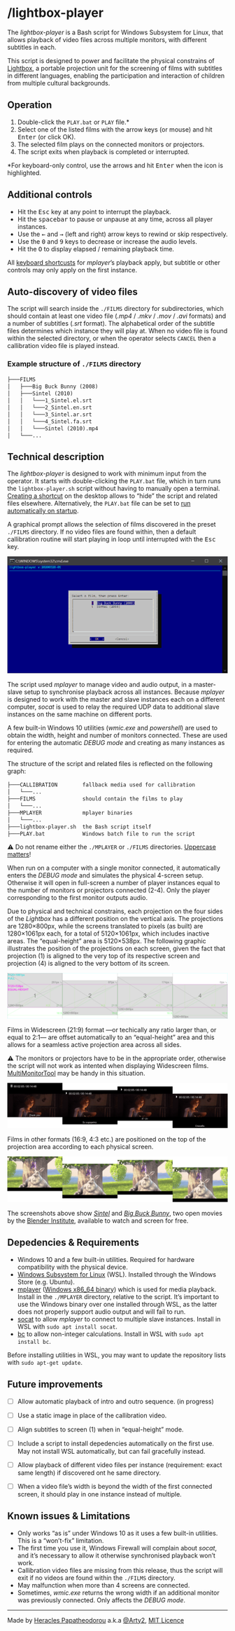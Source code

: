 # /lightbox-player

The *lightbox-player* is a Bash script for Windows Subsystem for Linux, that allows playback of video files across multiple monitors, with different subtitles in each.

This script is designed to power and facilitate the physical constrains of [Lightbox](https://www.alphapivita.gr/projects/lightbox/), a portable projection unit for the screening of films with subtitles in different languages, enabling the participation and interaction of children from multiple cultural backgrounds.


## Operation

1. Double-click the `PLAY.bat` or `PLAY` file.*
2. Select one of the listed films with the arrow keys (or mouse) and hit <kbd>Enter</kbd> (or click OK).
3. The selected film plays on the connected monitors or projectors.
4. The script exits when playback is completed or interrupted.


*For keyboard-only control, use the arrows and hit <kbd>Enter</kbd> when the icon is highlighted.

## Additional controls

- Hit the <kbd>Esc</kbd> key at any point to interrupt the playback.
- Hit the <kbd>spacebar</kbd> to pause or unpause at any time, across all player instances.
- Use the <kbd>←</kbd> and <kbd>→</kbd> (left and right) arrow keys to rewind or skip respectively.
- Use the <kbd>0</kbd> and <kbd>9</kbd> keys to decrease or increase the audio levels.
- Hit the <kbd>O</kbd> to display elapsed / remaining playback time.

All [keyboard shortcusts](http://sheet.shiar.nl/mplayer) for  *mplayer*’s playback apply, but subtitle or other controls may only apply on the first instance.


## Auto-discovery of video files

The script will search inside the `./FILMS` directory for subdirectories, which should contain at least one video file (*.mp4* / *.mkv* / *.mov* / *.avi* formats) and a number of subtitles (*.srt* format). The alphabetical order of the subtitle files determines which instance they will play at. When no video file is found within the selected directory, or when the operator selects `CANCEL` then a callibration video file is played instead.

### Example structure of `./FILMS` directory

```
├───FILMS
│   ├───Big Buck Bunny (2008)
│   ├───Sintel (2010)
│   │   └───1_Sintel.el.srt
│   │   └───2_Sintel.en.srt
│   │   └───3_Sintel.ar.srt
│   │   └───4_Sintel.fa.srt
│   │   └───Sintel (2010).mp4
│   └───...
```


## Technical description

The *lightbox-player* is designed to work with minimum input from the operator. It starts with double-clicking the `PLAY.bat` file, which in turn runs the `lightbox-player.sh` script without having to manually open a terminal. [Creating a shortcut](https://www.computerhope.com/issues/ch000739.htm) on the desktop allows to “hide” the script and related files elsewhere. Alternatively, the `PLAY.bat` file can be set to [run automatically on startup](https://www.computerhope.com/issues/ch000322.htm).

A graphical prompt allows the selection of films discovered in the preset `./FILMS` directory. If no video files are found within, then a default callibration routine will start playing in loop until interrupted with the <kbd>Esc</kbd> key.

![Screenshor of the film selection prompt](./README/screenshot_prompt.png)

The script used *mplayer* to manage video and audio output, in a master-slave setup to synchronise playback across all instances. Because *mplayer* is designed to work with the master and slave instances each on a different computer, *socat* is used to relay the required UDP data to additional slave instances on the same machine on different ports.

A few built-in Windows 10 utilities (*wmic.exe* and *powershell*) are used to obtain the width, height and number of monitors connected. These are used for entering the automatic *DEBUG mode* and creating as many instances as required.

The structure of the script and related files is reflected on the following graph:

```
├───CALLIBRATION        fallback media used for callibration
│   └───...             
├───FILMS               should contain the films to play
│   └───...             
├───MPLAYER             mplayer binaries
│   └───...             
├───lightbox-player.sh  the Bash script itself
├───PLAY.bat            Windows batch file to run the script

```

⚠️ Do not rename either the `./MPLAYER` or `./FILMS` directories. [Uppercase matters](https://devblogs.microsoft.com/commandline/per-directory-case-sensitivity-and-wsl/)!

When run on a computer with a single monitor connected, it automatically enters the *DEBUG mode* and simulates the physical 4-screen setup. Otherwise it will open in full-screen a number of player instances equal to the number of monitors or projectors connected (2-4). Only the player corresponding to the first monitor outputs audio.

Due to physical and technical constrains, each projection on the four sides of the *Lightbox* has a different position on the vertical axis. The projections are 1280×800px, while the screens translated to pixels (as built) are 1280×1061px each, for a total of 5120×1061px, which includes inactive areas. The “equal-height” area is 5120×538px. The following graphic illustrates the position of the projections on each screen, given the fact that projection (1) is aligned to the very top of its respective screen and projection (4) is aligned to the very bottom of its screen.

![Illustration of the projection dimensions in pixels](./README/screen-tool_2560x530.png)

Films in Widescreen (21:9) format —or techically any ratio larger than, or equal to 2:1— are offset automatically to an “equal-height” area and this allows for a seamless active projection area across all sides.

⚠️  The monitors or projectors have to be in the appropriate order, otherwise the script will not work as intented when displaying Widescreen films. [MultiMonitorTool](http://www.nirsoft.net/utils/multi_monitor_tool.html) may be handy in this situation.

![Screenshot of a film with 21:9 ratio](./README/screenshot_21-9.png)

Films in other formats (16:9, 4:3 etc.) are positioned on the top of the projection area according to each physical screen.

![Screenshot of a film with 16:9 ratio](./README/screenshot_16-9.png)

The screenshots above show [*Sintel*](https://durian.blender.org/) and [*Big Buck Bunny*](https://peach.blender.org/), two open movies by the [Blender Institute](https://www.blender.org/about/projects/), available to watch and screen for free.


## Depedencies & Requirements

- Windows 10 and a few built-in utilities. Required for hardware compatibility with the physical device.
- [Windows Subsystem for Linux](https://docs.microsoft.com/en-us/windows/wsl/install-win10) (WSL). Installed through the Windows Store (e.g. Ubuntu).
- [mplayer](http://www.mplayerhq.hu/) ([Windows x86_64 binary](https://oss.netfarm.it/mplayer/)) which is used for media playback. Install in the `./MPLAYER` directory, relative to the script. It’s important to use the Windows binary over one installed through WSL, as the latter does not properly support audio output and will fail to run.
- [socat](https://linux.die.net/man/1/socat) to allow *mplayer* to connect to multiple slave instances. Install in WSL with `sudo apt install socat`.
- [bc](https://linux.die.net/man/1/bc) to allow non-integer calculations. Install in WSL with `sudo apt install bc`.

Before installing utilities in WSL, you may want to update the repository lists with `sudo apt-get update`.


## Future improvements

- [ ] Allow automatic playback of intro and outro sequence. (in progress)
- [ ] Use a static image in place of the callibration video.
- [ ] Align subtitles to screen (1) when in “equal-height” mode.
- [ ] Include a script to install depedencies automatically on the first use. May not install WSL automatically, but can fail gracefully instead.
- [ ] Allow playback of different video files per instance (requirement: exact same length) if discovered ont he same directory.
- [ ] When a video file’s width is beyond the width of the first connected screen, it should play in one instance instead of multiple.


## Known issues & Limitations

- Only works “as is” under Windows 10 as it uses a few built-in utilities. This is a “won’t-fix” limitation.
- The first time you use it, Windows Firewall will complain about *socat*, and it’s necessary to allow it otherwise synchronised playback won’t work.
- Callibration video files are missing from this release, thus the script will exit if no videos are found within the `./FILMS` directory.
- May malfunction when more than 4 screens are connected.
- Sometimes, *wmic.exe* returns the wrong width if an additional monitor was previously connected. Only affects the *DEBUG mode*.


---
Made by [Heracles Papatheodorou](http://heracl.es) a.k.a [@Arty2](https://www.twitter.com/Arty2), [MIT Licence](LICENCE.txt)